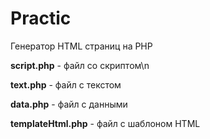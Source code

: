 # Practic
Генератор HTML страниц на PHP

**script.php** - файл со скриптом\n

**text.php** - файл с текстом

**data.php** - файл с данными

**templateHtml.php** - файл с шаблоном HTML
